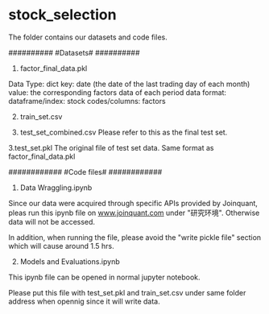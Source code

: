 # stock_selection

The folder contains our datasets and code files.

##########
#Datasets#
##########

1. factor_final_data.pkl

Data Type: dict
key: date (the date of the last trading day of each month)
value: the corresponding factors data of each period
	data format: dataframe/index: stock codes/columns: factors

2. train_set.csv 

3. test_set_combined.csv
Please refer to this as the final test set.

3.test_set.pkl 
The original file of test set data. Same format as factor_final_data.pkl


############
#Code files#
############

1. Data Wraggling.ipynb

Since our data were acquired through specific APIs provided by Joinquant, pleas run this ipynb file on www.joinquant.com under "研究环境". Otherwise data will not be accessed. 

In addition, when running the file, please avoid the "write pickle file" section which will cause around 1.5 hrs.

2. Models and Evaluations.ipynb

This ipynb file can be opened in normal jupyter notebook. 

Please put this file with test_set.pkl and train_set.csv under same folder address when opennig since it will write data.







